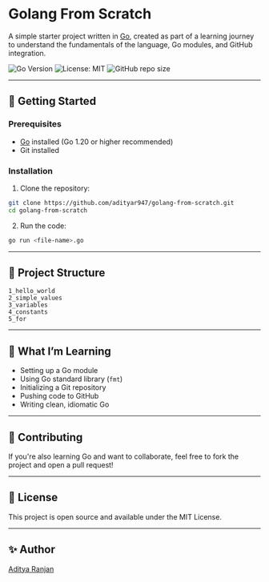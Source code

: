 # Golang From Scratch

A simple starter project written in [Go](https://golang.org/), created as part of a learning journey to understand the fundamentals of the language, Go modules, and GitHub integration.

![Go Version](https://img.shields.io/badge/go-1.20%2B-blue)
![License: MIT](https://img.shields.io/badge/License-MIT-yellow.svg)
![GitHub repo size](https://img.shields.io/github/repo-size/adityar947/golang-from-scratch)

---

## 🚀 Getting Started

### Prerequisites

- [Go](https://golang.org/doc/install) installed (Go 1.20 or higher recommended)
- Git installed

### Installation

1. Clone the repository:

```bash
git clone https://github.com/adityar947/golang-from-scratch.git
cd golang-from-scratch
```

2. Run the code:

```bash
go run <file-name>.go
```

---

## 📁 Project Structure

```
1_hello_world
2_simple_values
3_variables 
4_constants 
5_for       
```

---

## 🧠 What I’m Learning

- Setting up a Go module
- Using Go standard library (`fmt`)
- Initializing a Git repository
- Pushing code to GitHub
- Writing clean, idiomatic Go

---

## 🤝 Contributing

If you're also learning Go and want to collaborate, feel free to fork the project and open a pull request!

---

## 📜 License

This project is open source and available under the MIT License.

---

## ✨ Author

[Aditya Ranjan](https://github.com/adityar947)
